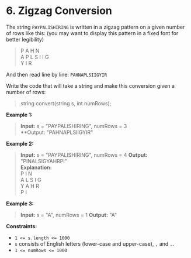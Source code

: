 # 6. Zigzag Conversion

The string `PAYPALISHIRING` is written in a zigzag pattern on a given number of rows like this: 
(you may want to display this pattern in a fixed font for better legibility)
> P   A   H   N  
> A P L S I I G  
> Y   I   R

And then read line by line: `PAHNAPLSIIGYIR`

Write the code that will take a string and make this conversion given a number of rows:
> string convert(string s, int numRows);

**Example 1:**  
> **Input:** s = "PAYPALISHIRING", numRows = 3   
> **Output: "PAHNAPLSIIGYIR"

**Example 2:**
> **Input:** s = "PAYPALISHIRING", numRows = 4 
> **Output:** "PINALSIGYAHRPI"  
> **Explanation:**  
> P     I    N  
> A   L S  I G  
> Y A   H R  
> P     I

**Example 3:**
> **Input:** s = "A", numRows = 1 
> **Output:** "A"

**Constraints:**
* `1 <= s.length <= 1000`
* `s` consists of English letters (lower-case and upper-case), `,` and `.`.
* `1 <= numRows <= 1000`
